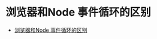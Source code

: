 # 浏览器和Node 事件循环的区别


- [浏览器和Node 事件循环的区别](https://github.com/Advanced-Frontend/Daily-Interview-Question/issues/26)
